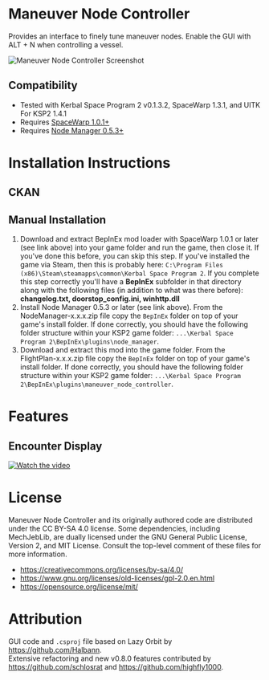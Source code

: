 # Maneuver Node Controller
 Provides an interface to finely tune maneuver nodes. Enable the GUI with ALT + N when controlling a vessel.
 
![Maneuver Node Controller Screenshot](https://github.com/schlosrat/ManeuverNodeController/blob/main/Images/MNC-Banner1.png)

## Compatibility
* Tested with Kerbal Space Program 2 v0.1.3.2, SpaceWarp 1.3.1, and UITK For KSP2 1.4.1
* Requires [SpaceWarp 1.0.1+](https://spacedock.info/mod/3277/Space%20Warp%20+%20BepInEx)
* Requires [Node Manager 0.5.3+](https://spacedock.info/mod/3366/Node%20Manager)

# Installation Instructions
## CKAN
## Manual Installation
1. Download and extract BepInEx mod loader with SpaceWarp 1.0.1 or later (see link above) into your game folder and run the game, then close it. If you've done this before, you can skip this step. If you've installed the game via Steam, then this is probably here: `C:\Program Files (x86)\Steam\steamapps\common\Kerbal Space Program 2`. If you complete this step correctly you'll have a **BepInEx** subfolder in that directory along with the following files (in addition to what was there before): **changelog.txt, doorstop_config.ini, winhttp.dll**
1. Install Node Manager 0.5.3 or later (see link above). From the NodeManager-x.x.x.zip file copy the `BepInEx` folder on top of your game's install folder. If done correctly, you should have the following folder structure within your KSP2 game folder: `...\Kerbal Space Program 2\BepInEx\plugins\node_manager`.
1. Download and extract this mod into the game folder. From the FlightPlan-x.x.x.zip file copy the `BepInEx` folder on top of your game's install folder. If done correctly, you should have the following folder structure within your KSP2 game folder: `...\Kerbal Space Program 2\BepInEx\plugins\maneuver_node_controller`.

# Features
## Encounter Display
[![Watch the video](https://img.youtube.com/vi/DURdmNOWx74/default.jpg)](https://youtu.be/DURdmNOWx74)

# License
Maneuver Node Controller and its originally authored code are distributed under the CC BY-SA 4.0 license.
Some dependencies, including MechJebLib, are dually licensed under the GNU General Public License, Version 2, and MIT License. Consult the top-level comment of these files for more information.
* https://creativecommons.org/licenses/by-sa/4.0/
* https://www.gnu.org/licenses/old-licenses/gpl-2.0.en.html
* https://opensource.org/license/mit/

# Attribution
GUI code and `.csproj` file based on Lazy Orbit by https://github.com/Halbann.  
Extensive refactoring and new v0.8.0 features contributed by https://github.com/schlosrat and https://github.com/highfly1000.
